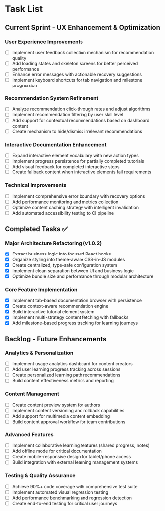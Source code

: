 # Task List

## Current Sprint - UX Enhancement & Optimization

### User Experience Improvements
- [ ] Implement user feedback collection mechanism for recommendation quality
- [ ] Add loading states and skeleton screens for better perceived performance
- [ ] Enhance error messages with actionable recovery suggestions
- [ ] Implement keyboard shortcuts for tab navigation and milestone progression

### Recommendation System Refinement
- [ ] Analyze recommendation click-through rates and adjust algorithms
- [ ] Implement recommendation filtering by user skill level
- [ ] Add support for contextual recommendations based on dashboard content
- [ ] Create mechanism to hide/dismiss irrelevant recommendations

### Interactive Documentation Enhancement
- [ ] Expand interactive element vocabulary with new action types
- [ ] Implement progress persistence for partially completed tutorials
- [ ] Add visual feedback for completed interactive steps
- [ ] Create fallback content when interactive elements fail requirements

### Technical Improvements
- [ ] Implement comprehensive error boundary with recovery options
- [ ] Add performance monitoring and metrics collection
- [ ] Optimize content caching strategy with intelligent invalidation
- [ ] Add automated accessibility testing to CI pipeline

## Completed Tasks ✅

### Major Architecture Refactoring (v1.0.2)
- [x] Extract business logic into focused React hooks
- [x] Organize styling into theme-aware CSS-in-JS modules
- [x] Create centralized, type-safe configuration system
- [x] Implement clean separation between UI and business logic
- [x] Optimize bundle size and performance through modular architecture

### Core Feature Implementation
- [x] Implement tab-based documentation browser with persistence
- [x] Create context-aware recommendation engine
- [x] Build interactive tutorial element system
- [x] Implement multi-strategy content fetching with fallbacks
- [x] Add milestone-based progress tracking for learning journeys

## Backlog - Future Enhancements

### Analytics & Personalization
- [ ] Implement usage analytics dashboard for content creators
- [ ] Add user learning progress tracking across sessions
- [ ] Create personalized learning path recommendations
- [ ] Build content effectiveness metrics and reporting

### Content Management
- [ ] Create content preview system for authors
- [ ] Implement content versioning and rollback capabilities
- [ ] Add support for multimedia content embedding
- [ ] Build content approval workflow for team contributions

### Advanced Features
- [ ] Implement collaborative learning features (shared progress, notes)
- [ ] Add offline mode for critical documentation
- [ ] Create mobile-responsive design for tablet/phone access
- [ ] Build integration with external learning management systems

### Testing & Quality Assurance
- [ ] Achieve 90%+ code coverage with comprehensive test suite
- [ ] Implement automated visual regression testing
- [ ] Add performance benchmarking and regression detection
- [ ] Create end-to-end testing for critical user journeys
